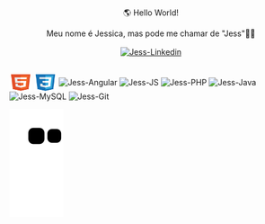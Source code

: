 <p align ="center">🌎 Hello World! </p>

<p align ="center">Meu nome é Jessica, mas pode me chamar de "Jess"👋🏽</p>

<p align="center">
<a href="https://www.linkedin.com/in/jessica-persou/">
  <img align="center" alt="Jess-Linkedin" height="30" width="40" src="https://cdn.jsdelivr.net/gh/devicons/devicon/icons/linkedin/linkedin-original-wordmark.svg" />
</a>
  <div style="display: inline_block"><br>
    <img align="center" alt="Jess-HTML" height="30" width="40" src="https://raw.githubusercontent.com/devicons/devicon/master/icons/html5/html5-original.svg">
    <img align="center" alt="Jess-CSS" height="30" width="40" src="https://raw.githubusercontent.com/devicons/devicon/master/icons/css3/css3-original.svg">
    <img align="center" alt="Jess-Angular" height="30" width="40" src="https://cdn.jsdelivr.net/gh/devicons/devicon/icons/angularjs/angularjs-plain.svg" />      
    <img align="center" alt="Jess-JS" height="30" width="40" src="https://cdn.jsdelivr.net/gh/devicons/devicon/icons/javascript/javascript-plain.svg" />
    <img align="center" alt="Jess-PHP" height="30" width="40" src="https://cdn.jsdelivr.net/gh/devicons/devicon/icons/php/php-plain.svg" />
    <img align="center" alt="Jess-Java" height="30" width="40" src="https://cdn.jsdelivr.net/gh/devicons/devicon/icons/java/java-original-wordmark.svg" />
    <img align="center" alt="Jess-MySQL" height="30" width="40" src="https://cdn.jsdelivr.net/gh/devicons/devicon/icons/mysql/mysql-original-wordmark.svg" />
    <img align="center" alt="Jess-Git" height="30" width="40" src="https://cdn.jsdelivr.net/gh/devicons/devicon/icons/git/git-plain.svg" />  
  </div>


![Snake animation](https://github.com/JessicaPersou/JessicaPersou/blob/output/github-contribution-grid-snake.svg)
